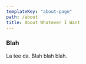```yaml
---
templateKey: "about-page"
path: /about
title: About Whatever I Want
---
```


### Blah

La tee da. Blah blah blah.
